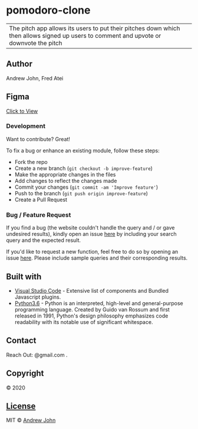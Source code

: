 # pomodoro-clone
<table>
<tr>
<td>
The pitch app allows its users to put their pitches down which then allows signed up users to comment and upvote or downvote the pitch 
</td>
</tr>
</table>

## Author
Andrew John, Fred Atei

## Figma

[Click to View]()

### Development
Want to contribute? Great!

To fix a bug or enhance an existing module, follow these steps:

- Fork the repo
- Create a new branch (`git checkout -b improve-feature`)
- Make the appropriate changes in the files
- Add changes to reflect the changes made
- Commit your changes (`git commit -am 'Improve feature'`)
- Push to the branch (`git push origin improve-feature`)
- Create a Pull Request 

### Bug / Feature Request

If you find a bug (the website couldn't handle the query and / or gave undesired results), kindly open an issue [here](https://github.com/andyjohn23/pomodoro-clone/issues/) by including your search query and the expected result.

If you'd like to request a new function, feel free to do so by opening an issue [here](https://github.com/andyjohn23/pomodoro-clone/issues/new). Please include sample queries and their corresponding results.


## Built with 

- [Visual Studio Code](https://code.visualstudio.com/) - Extensive list of components and  Bundled Javascript plugins.
- [Python3.6](https://www.python.org/) - Python is an interpreted, high-level and general-purpose programming language. Created by Guido van Rossum and first released in 1991, Python's design philosophy emphasizes code readability with its notable use of significant whitespace.

## Contact

Reach Out: @gmail.com
           .   

## Copyright
© 2020

## [License](https://github.com/andyjohn23/pomodoro-clone/blob/main/LICENSE)

MIT © [Andrew John ](https://github.com/andyjohn23/pomodoro-clone)